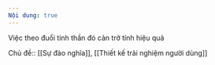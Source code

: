 ```yaml
---
Nội dung: true
---
```


Việc theo đuổi tinh thần đó cản trở tính hiệu quả

Chủ đề:: [[Sự đảo nghĩa]], [[Thiết kế trải nghiệm người dùng]]